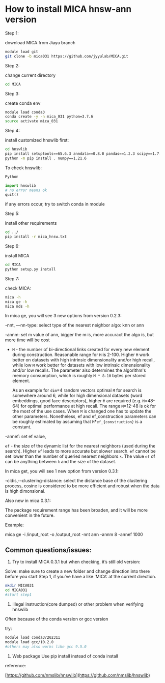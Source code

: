 # How to install MICA hnsw-ann version

Step 1:

download MICA from Jiayu branch

```bash
module load git
git clone -b mica031 https://github.com/jyyulab/MICA.git
```

Step 2:

change current directory

```bash
cd MICA
```

Step 3:

create conda env

```bash
module load conda3
conda create -y -n mica_031 python=3.7.6
source activate mica_031
```

Step 4:

install customized hnswlib first:

```bash
cd hnswlib
pip install setuptools==65.6.3 anndata==0.8.0 pandas==1.2.3 scipy==1.7.3 typing==3.7.4.3 typing-extensions==4.7.1 numba==0.53.1 networkx==2.6.3
python -m pip install . numpy==1.21.6
```

To check hnswlib:

```bash
Python
```

```python
import hnswlib
# no error means ok
quit()
```

if any errors occur, try to switch conda in module

Step 5:

install other requirements

```bash
cd ../
pip install -r mica_hnsw.txt
```

Step 6:

install MICA

```bash
cd MICA
python setup.py install
```

Step 7:

check MICA:

```bash
mica -h
mica ge -h
mica mds -h
```

In mica ge, you will see 3 new options from version 0.2.3:

-nnt, —nn-type: select type of the nearest neighbor algo: knn or ann

-annm: set m value of ann, bigger the m is, more accuract the algo is, but more time will be cost

- `M` - the number of bi-directional links created for every new element during construction. Reasonable range for `M` is 2-100. Higher `M` work better on datasets with high intrinsic dimensionality and/or high recall, while low `M` work better for datasets with low intrinsic dimensionality and/or low recalls. The parameter also determines the algorithm's memory consumption, which is roughly `M * 8-10` bytes per stored element.
    
    As an example for `dim`=4 random vectors optimal `M` for search is somewhere around 6, while for high dimensional datasets (word embeddings, good face descriptors), higher `M` are required (e.g. `M`=48-64) for optimal performance at high recall. The range `M`=12-48 is ok for the most of the use cases. When `M` is changed one has to update the other parameters. Nonetheless, ef and ef_construction parameters can be roughly estimated by assuming that `M`*`ef_{construction}` is a constant.
    

-annef: set ef value,

 `ef` - the size of the dynamic list for the nearest neighbors (used during the search). Higher `ef` leads to more accurate but slower search. `ef` cannot be set lower than the number of queried nearest neighbors `k`. The value `ef` of can be anything between `k` and the size of the dataset.

In mica get, you will see 1 new option from version 0.3.1:

-cldis,--clustering-distance: select the distance base of the clustering process, cosine is considered to be more efficient and robust when the data is high dimonsional.

Also new in mica 0.3.1:

The package requirement range has been broaden, and it will be more convenient in the future.

Example:

mica ge -i /input_root -o /output_root -nnt ann -annm 8 -annef 1000

## Common questions/issues:

1. Try to install MICA 0.3.1 but when checking, it’s still old version: 

Solve: make sure to create a new folder and change direction into there before you start Step 1, if you’ve have a like ‘MICA’ at the current direction.

```bash
mkdir MICA031
cd MICA031
#start step1
```

1. Illegal instruction(core dumped) or other problem when verifying hnswlib

Often because of the conda version or gcc version

try:

```bash
module load conda3/202311
module load gcc/10.2.0
#others may also works like gcc 9.5.0
```

1. Web package
Use pip install instead of conda install

reference: 

[https://github.com/nmslib/hnswlib](https://github.com/nmslib/hnswlib)
